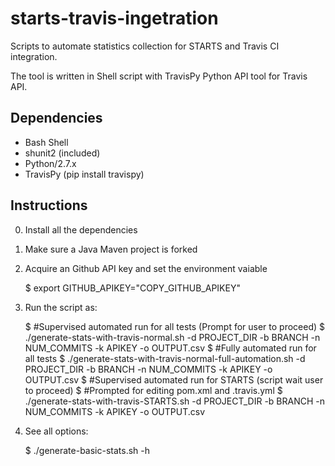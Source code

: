 # starts-travis-ingetration

Scripts to automate statistics collection for STARTS and Travis CI integration.

The tool is written in Shell script with TravisPy Python API tool for Travis API.

## Dependencies

* Bash Shell
* shunit2 (included)
* Python/2.7.x
* TravisPy (pip install travispy)

## Instructions

0. Install all the dependencies
1. Make sure a Java Maven project is forked
2. Acquire an Github API key and set the environment vaiable

   $ export GITHUB_APIKEY="COPY_GITHUB_APIKEY"

3. Run the script as: 

   $ #Supervised automated run for all tests (Prompt for user to proceed)
   $ ./generate-stats-with-travis-normal.sh -d PROJECT_DIR -b BRANCH -n NUM_COMMITS -k APIKEY -o OUTPUT.csv
   $ #Fully automated run for all tests 
   $ ./generate-stats-with-travis-normal-full-automation.sh -d PROJECT_DIR -b BRANCH -n NUM_COMMITS -k APIKEY -o OUTPUT.csv
   $ #Supervised automated run for STARTS (script wait user to proceed)
   $ #Prompted for editing pom.xml and .travis.yml
   $ ./generate-stats-with-travis-STARTS.sh -d PROJECT_DIR -b BRANCH -n NUM_COMMITS -k APIKEY -o OUTPUT.csv

4. See all options:

   $ ./generate-basic-stats.sh -h
